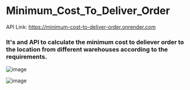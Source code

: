 # Minimum_Cost_To_Deliver_Order

API Link: https://minimum-cost-to-deliver-order.onrender.com

### It's and API to calculate the minimum cost to deliever order to the location from different warehouses according to the requirements.
![image](https://github.com/HimanshuGupta-p1/Minimum_Cost_To_Deliver_Order/assets/87177106/e7190c04-4963-4be4-8da4-8dec2ac9e7bf)


![image](https://github.com/HimanshuGupta-p1/Minimum_Cost_To_Deliver_Order/assets/87177106/36aaec7b-2035-4850-9285-3301437639df)
